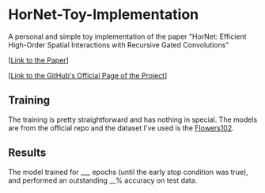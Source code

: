 # HorNet-Toy-Implementation
A personal and simple toy implementation of the paper "HorNet: Efficient High-Order Spatial Interactions with Recursive Gated Convolutions"

[[Link to the Paper](https://arxiv.org/pdf/2207.14284.pdf)]

[[Link to the GitHub's Official Page of the Project](https://github.com/raoyongming/HorNet)]


## Training
The training is pretty straightforward and has nothing in special. The models are from the official repo and the dataset I've used is the [Flowers102](https://www.kaggle.com/competitions/oxford-102-flower-pytorch).


## Results
The model trained for ___ epochs (until the early stop condition was true), and performed an outstanding __% accuracy on test data.
